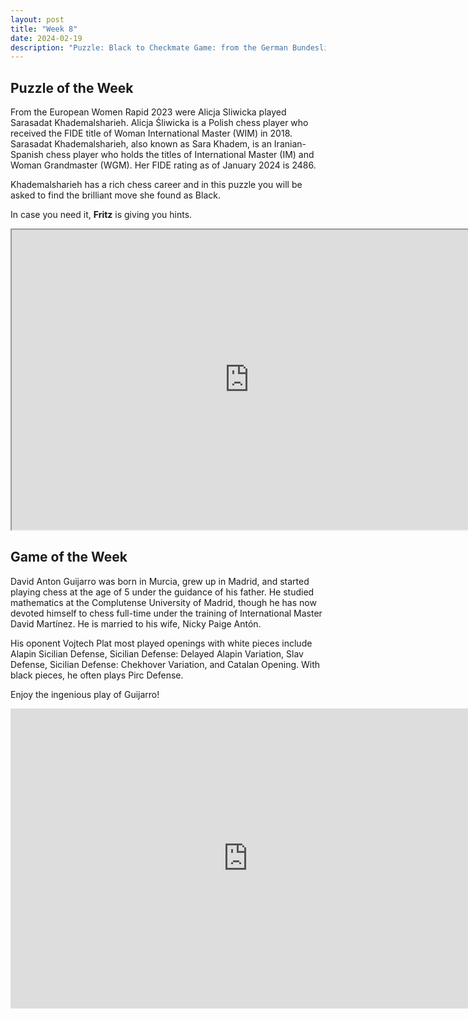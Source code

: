 ```yaml
---
layout: post
title: "Week 8"
date: 2024-02-19
description: "Puzzle: Black to Checkmate Game: from the German Bundesliga 2024"
---
```


## Puzzle of the Week

From the European Women Rapid 2023 were Alicja Sliwicka played Sarasadat Khademalsharieh. Alicja Śliwicka is a Polish chess player who received the FIDE title of Woman International Master (WIM) in 2018. Sarasadat Khademalsharieh, also known as Sara Khadem, is an Iranian-Spanish chess player who holds the titles of International Master (IM) and Woman Grandmaster (WGM). Her FIDE rating as of January 2024 is 2486.

Khademalsharieh has a rich chess career and in this puzzle you will be asked to find the brilliant move she found as Black.

In case you need it, **Fritz** is giving you hints.

<iframe src="https://fritz.chessbase.com?fen=1r6/2pp1p1k/2p2qnp/3rB1pQ/p1b5/P1P1R3/1P3PPP/1B2R1K1 b - - 0 1" style="width:760px;height:480px"></iframe>


## Game of the Week

David Anton Guijarro was born in Murcia, grew up in Madrid, and started playing chess at the age of 5 under the guidance of his father. He studied mathematics at the Complutense University of Madrid, though he has now devoted himself to chess full-time under the training of International Master David Martínez. He is married to his wife, Nicky Paige Antón.

His oponent Vojtech Plat most played openings with white pieces include Alapin Sicilian Defense, Sicilian Defense: Delayed Alapin Variation, Slav Defense, Sicilian Defense: Chekhover Variation, and Catalan Opening.
With black pieces, he often plays Pirc Defense.

Enjoy the ingenious play of Guijarro!

<iframe style='border: 0;' width='760px' height='480px' src='https://share.chessbase.com/SharedGames/frame/?p=iPImaMJiITSZmPjnD6slp0enj1YE2su4PnfWG/gkX42mOaYv6n5xpY1znu39Dyj7'></iframe>

